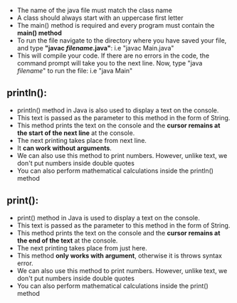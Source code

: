 - The name of the java file must match the class name
- A class should always start with an uppercase first letter
- The main() method is required and every program must contain the **main() method**          
- To run the file navigate to the directory where you have saved your file, and type **"javac *filename*.java"**: i.e "javac Main.java"
- This will compile your code. If there are no errors in the code, the command prompt will take you to the next line. Now, type "java *filename*" to run the file: i.e "java Main"



## println(): 
- println() method in Java is also used to display a text on the console. 
- This text is passed as the parameter to this method in the form of String. 
- This method prints the text on the console and the **cursor remains at the start of the next line** at the console. 
- The next printing takes place from next line.
- It **can work without arguments**.
- We can also use this method to print numbers. However, unlike text, we don't put numbers inside double quotes
- You can also perform mathematical calculations inside the println() method


## print():
- print() method in Java is used to display a text on the console. 
- This text is passed as the parameter to this method in the form of String. 
- This method prints the text on the console and the **cursor remains at the end of the text** at the console. 
- The next printing takes place from just here.
- This method **only works with argument**, otherwise it is throws syntax error.
- We can also use this method to print numbers. However, unlike text, we don't put numbers inside double quotes
- You can also perform mathematical calculations inside the print() method
